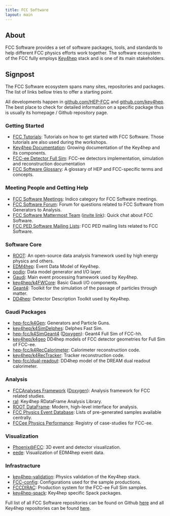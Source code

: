 ```yaml
---
title: FCC Software
layout: main
---
```


## About

FCC Software provides a set of software packages, tools, and standards to help
different FCC physics efforts work together. The software ecosystem of the FCC
fully employs <a href="https://key4hep.github.io/key4hep-doc/">Key4hep</a>
stack and is one of its main stakeholders.


## Signpost

The FCC Software ecosystem spans many sites, repositories and packages. The
list of links bellow tries to offer a starting point.

All developments happen in
[github.com/HEP-FCC](https://github.com/HEP-FCC">github.com/HEP-FCC) and
[github.com/key4hep](https://github.com/key4hep">github.com/key4hep).
The best place to check for detailed information on a specific package thus is
  usually its homepage / Github repository page.


### Getting Started

* [FCC Tutorials](https://hep-fcc.github.io/fcc-tutorials/): Tutorials on how to
    get started with FCC Software. Those tutorials are also used during the
    workshops.
* [Key4hep Documentation](https://cern.ch/key4hep/): Growing documentation of
    the Key4hep and its components.
* [FCC-ee Detector Full Sim](https://fcc-ee-detector-full-sim.docs.cern.ch/):
    FCC-ee detectors implementation, simulation and reconstruction documentation
* [FCC Software Glossary](https://hep-fcc.github.io/glossary/): A glossary of HEP and FCC-specific terms and concepts.


### Meeting People and Getting Help

* [FCC Software Meetings](https://indico.cern.ch/category/5666): Indico category
    for FCC Software meetings.
* [FCC Software Forum](https://fccsw-forum.web.cern.ch/): Forum for questions
    related to FCC Software from Generators to Analysis.
* [FCC Software Mattermost Team](https://mattermost.web.cern.ch/fccsw/)
    ([invite link](https://mattermost.web.cern.ch/signup_user_complete/?id=ea9j3u7pb3refrx4y57d8qhw9y&md=link&sbr=su)):
    Quick chat about FCC Software.
* [FCC PED Software Mailing Lists](https://groups.cern.ch/Pages/GroupSearch.aspx?k=FCC-PED-SoftwareAndComputing*):
    FCC PED mailing lists related to FCC Software.


### Software Core

* [ROOT](https://root.cern/): An open-source data analysis framework used by
    high energy physics and others.
* [EDM4hep](https://edm4hep.web.cern.ch/): Event Data Model of Key4hep.
* [podio](https://github.com/AIDASoft/podio): Data model generator and I/O
    layer.
* [Gaudi](https://gaudi.web.cern.ch/gaudi/): Main event processing framework
    used by Key4hep.
* [key4hep/k4FWCore](https://github.com/key4hep/k4FWCore): Basic Gaudi I/O
    components.
* [Geant4](https://geant4.web.cern.ch/): Toolkit for the simulation of the
    passage of particles through matter.
* [DD4hep](https://dd4hep.web.cern.ch/): Detector Description Toolkit used by
    Key4hep.


### Gaudi Packages

* [hep-fcc/k4Gen](https://github.com/hep-fcc/k4gen): Generators and Particle
    Guns.
* [key4hep/k4SimDelphes](https://github.com/key4hep/k4SimDelphes): Delphes Fast
    Sim.
* [hep-fcc/k4SimGeant4](https://github.com/hep-fcc/k4SimGeant4)
    ([Doxygen](https://hep-fcc.github.io/k4SimGeant4/)): Geant4 Full Sim of
    FCC-hh.
* [key4hep/k4geo](https://github.com/key4hep/k4geo) DD4hep models of FCC
    detector geometries for Full Sim of FCC-ee.
* [hep-fcc/k4RecCalorimeter](https://github.com/hep-fcc/k4RecCalorimeter):
    Calorimeter reconstruction code.
* [key4hep/k4RecTracker](https://github.com/key4hep/k4RecTracker): Tracker
    reconstruction code.
* [hep-fcc/dual-readout](https://github.com/hep-fcc/dual-readout): DD4hep model
    of the DREAM dual readout calorimeter.


### Analysis

* [FCCAnalyses Framework](https://hep-fcc.github.io/FCCAnalyses/)
    ([Doxygen](https://hep-fcc.github.io/FCCAnalyses/doc/latest/)): Analysis
    framework for FCC related studies.
* [ral](https://github.com/HEP-FCC/ral): Key4hep RDataFrame Analysis Library.
* [ROOT DataFrame](https://root.cern/doc/master/classROOT_1_1RDataFrame.html):
    Modern, high-level interface for analysis.
* [FCC Physics Event Database](https://fcc-physics-events.web.cern.ch/): Lists
    of pre-generated samples available centrally.
* [FCCee Physics Performance](https://hep-fcc.github.io/FCCeePhysicsPerformance/):
    Registry of case-studies for FCC-ee.


### Visualization

* [Phoenix@FCC](https://fccsw.web.cern.ch/fccsw/phoenix/): 3D event and detector
    visualization.
* [eede](https://key4hep.github.io/eede/release/): Visualization of EDM4hep
    event data.


### Infrastracture

* [key4hep-validation](https://key4hep-validation.web.cern.ch/): Physics
    validation of the Key4hep stack.
* [FCC-config](https://github.com/HEP-FCC/FCC-config): Configurations used for
    the sample productions.
* [FCCDIRAC](https://github.com/HEP-FCC/FCCDIRAC): Production system for the
    FCC-ee Full Sim samples.
* [key4hep-spack](https://github.com/key4hep/key4hep-spack): Key4hep specific
    Spack packages.


Full list of all FCC Software repositories can be found on Github
[here](https://github.com/hep-fcc) and all Key4hep repositories can be found
[here](https://github.com/key4hep).
